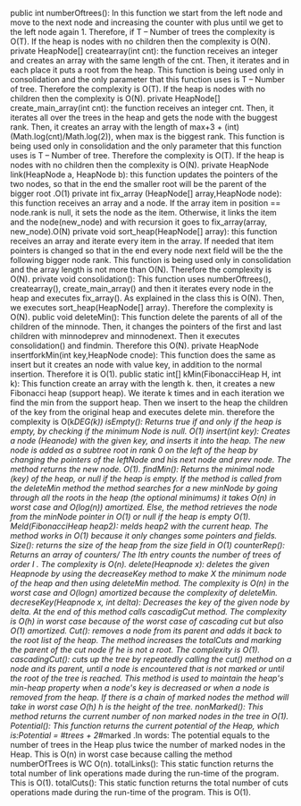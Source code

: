 public int numberOftrees(): In this function we start from the left node and move to the next node and increasing the counter with plus until we get to the left node again 1. Therefore, if T – Number of trees the complexity is O(T). If the heap is nodes with no children then the complexity is O(N).
private HeapNode[] createarray(int cnt): the function receives an integer and creates an array with the same length of the cnt. Then, it iterates and in each place it puts a root from the heap. This function is being used only in consolidation and the only parameter that this function uses is T – Number of tree. Therefore the complexity is O(T). If the heap is nodes with no children then the complexity is O(N).
private HeapNode[] create_main_array(int cnt): the function receives an integer cnt. Then, it iterates all over the trees in the heap and gets the node with the buggest rank. Then, it creates an array with the length of max+3 + (int)(Math.log(cnt)/Math.log(2)), when max is the biggest rank. This function is being used only in consolidation and the only parameter that this function uses is T – Number of tree. Therefore the complexity is O(T). If the heap is nodes with no children then the complexity is O(N).
private HeapNode link(HeapNode a, HeapNode b): this function updates the pointers of the two nodes, so that in the end the smaller root will be the parent of the bigger root .O(1)
private int fix_array (HeapNode[] array,HeapNode node): this function receives an array and a node. If the array item in position == node.rank is null, it sets the node as the item. Otherwise, it links the item and the node(new_node) and with recursion it goes to fix_array(array, new_node).O(N)
private void sort_heap(HeapNode[] array): this function receives an array and iterate every item in the array. If needed that item pointers is changed so that in the end every node next field will be the the following bigger node rank. This function is being used only in consolidation and the array length is not more than O(N). Therefore the complexity is O(N).
private void consolidation(): This function uses numberOftrees(), createarray(), create_main_array() and then it iterates every node in the heap and executes fix_array(). As explained in the class this is O(N). Then, we executes sort_heap(HeapNode[] array). Therefore the complexity is O(N).
public void deleteMin(): This function delete the parents of all of the children of the minnode. Then, it changes the pointers of the first and last children with minnodeprev and minnodenext. Then it executes consolidation() and findmin. Therefore this O(N).
private HeapNode insertforkMin(int key,HeapNode cnode): This function does the same as insert but it creates an node with value key, in addition to the normal insertion. Therefore it is O(1).
public static int[] kMin(FibonacciHeap H, int k): This function create an array with the length k. then, it creates a new Fibonacci heap (support heap). We iterate k times and in each iteration we find the min from the support heap. Then we insert to the heap the children of the key from the original heap and executes delete min. therefore the complexity is O(k*DEG(k))
isEmpty(): Returns true if and only if the heap is empty, by checking if the minimum Node is null.
O(1)
insert(int key): Creates a node (Heanode) with the given key, and inserts it into the heap.
The new node is added as a subtree root in rank 0 on the left of the heap by changing the pointers of the leftNode and his next node and prev node.
The method returns the new node. O(1).
findMin(): Returns the minimal node (key) of the heap, or null if the heap is empty.
If the method is called from the deleteMin method the method searches for a new minNode by going through all the roots in the heap (the optional minimums) it takes O(n) in worst case and O(log(n)) amortized.
Else, the method retrieves the node from the minNode pointer in O(1) or null if the heap is empty O(1). 
Meld(FibonacciHeap heap2): melds heap2 with the current heap. The method works in O(1) because it only changes some pointers and fields.  
Size(): returns the size of the heap from the size field in O(1)
counterRep(): Returns an array of counters/ The Ith entry counts the number of trees of order I . The complexity is O(n).
delete(Heapnode x): deletes the given Heapnode by using the decreaseKey method to make X the minimum node of the heap and then using deleteMin method. The complexity is O(n) in the worst case and O(logn) amortized because the complexity of deleteMin. 
decreseKey(Heapnode x, int delta): Decreases the key of the given node by delta. At the end of this method calls cascadigCut method. The complexity is O(h) in worst case because of the worst case of cascading cut but also O(1) amortized.
 Cut(): removes a node from its parent and adds it back to the root list of the heap. The method increases the totalCuts and marking the parent of the cut node if he is not a root. The complexity is O(1).
cascadingCut(): cuts up the tree by repeatedly calling the cut() method on a node and its parent,
until a node is encountered that is not marked or until the root of the tree is reached.
This method is used to maintain the heap's min-heap property when a node's key is decreased
or when a node is removed from the heap. If there is a chain of marked nodes the method will take in worst case O(h) h is the height of the tree.
nonMarked(): This method returns the current number of non marked nodes in the tree in O(1).
Potential(): This function returns the current potential of the Heap, 
which is:Potential = #trees + 2*#marked .In words: The potential equals to the number of trees in the Heap plus twice the number of marked nodes in the Heap. This is O(n) in worst case because calling the method numberOfTrees is WC O(n).
totalLinks(): This static function returns the total number of link operations made during the run-time of the program. This is O(1).
totalCuts(): This static function returns the total number of cuts operations made during the run-time of the program. This is O(1).
